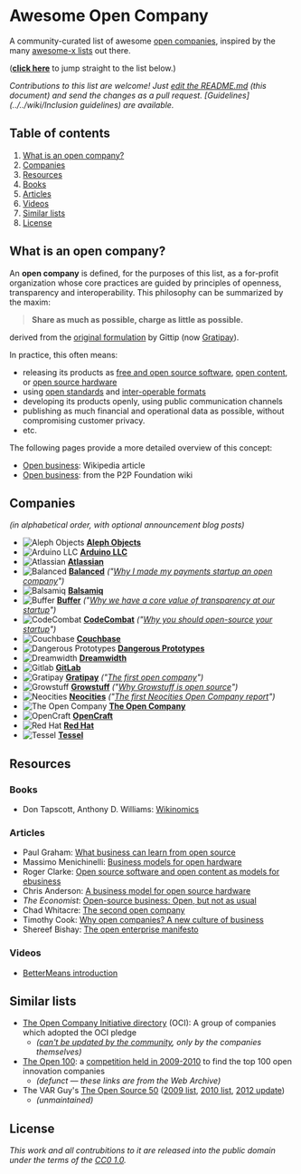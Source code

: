 # Awesome Open Company
A community-curated list of awesome [open companies](#what-is-an-open-company),
inspired by the many [awesome-x lists](https://github.com/sindresorhus/awesome) out there.

(**[click here](#companies)** to jump straight to the list below.)

*Contributions to this list are welcome! Just [edit the README.md](../../edit/master/README.md) (this document) and send the changes as a pull request. [Guidelines](../../wiki/Inclusion guidelines) are available.*

## Table of contents
1. [What is an open company?](#what-is-an-open-company)
2. [Companies](#companies)
3. [Resources](#resources)
  1. [Books](#books)
  2. [Articles](#articles)
  3. [Videos](#videos)
4. [Similar lists](#similar-lists)
5. [License](#license)

## What is an open company?

An **open company** is defined, for the purposes of this list, as a for-profit organization whose core practices are guided by principles of openness, transparency and interoperability. This philosophy can be summarized by the maxim:

> **Share as much as possible, charge as little as possible.**

derived from the [original formulation](http://blog.gittip.com/post/26350459746/the-first-open-company/) by Gittip (now [Gratipay](http://gratipay.com)).

In practice, this often means:
- releasing its products as
  [free and open source software](https://en.wikipedia.org/wiki/Free_and_open-source_software),
  [open content](https://en.wikipedia.org/wiki/Free_content),
  or [open source hardware](https://en.wikipedia.org/wiki/Open-source_hardware)
- using [open standards](https://en.wikipedia.org/wiki/Open_standard)
  and [inter-operable formats](https://en.wikipedia.org/wiki/Interoperability)
- developing its products openly, using public communication channels
- publishing as much financial and operational data as possible, without compromising customer privacy.
- etc.

The following pages provide a more detailed overview of this concept:
- [Open business](https://en.wikipedia.org/wiki/Open_business): Wikipedia article
- [Open business](http://p2pfoundation.net/Open_Business): from the P2P Foundation wiki

## Companies
*(in alphabetical order, with optional announcement blog posts)*
- ![Aleph Objects](http://www.google.com/s2/favicons?domain=alephobjects.com)
  [**Aleph Objects**](https://www.alephobjects.com/)
- ![Arduino LLC](http://www.google.com/s2/favicons?domain=arduino.cc)
  [**Arduino LLC**](http://www.arduino.cc/en/Guide/Introduction)
- ![Atlassian](http://www.google.com/s2/favicons?domain=atlassian.com)
  [**Atlassian**](https://www.atlassian.com/company/about/values)
- ![Balanced](http://www.google.com/s2/favicons?domain=balancedpayments.com)
  [**Balanced**](https://www.balancedpayments.com/open)
  *("[Why I made my payments startup an open company](http://www.fastcolabs.com/3008944/open-company/why-i-made-my-payments-startup-an-open-company)")*
- ![Balsamiq](http://www.google.com/s2/favicons?domain=balsamiq.com)
  [**Balsamiq**](https://balsamiq.com/company/#goodcitizen)
- ![Buffer](http://www.google.com/s2/favicons?domain=buffer.com)
  [**Buffer**](https://buffer.com/transparency)
  *("[Why we have a core value of transparency at our startup](http://joel.is/why-we-have-a-core-value-of-transparency-at-our-startup/)")*
- ![CodeCombat](http://www.google.com/s2/favicons?domain=codecombat.com/)
  [**CodeCombat**](http://codecombat.com/legal)
  *("[Why you should open-source your startup](http://blog.codecombat.com/why-you-should-open-source-your-startup)")*
- ![Couchbase](http://www.google.com/s2/favicons?domain=couchbase.com)
  [**Couchbase**](http://www.couchbase.com/open-source)
- ![Dangerous Prototypes](http://www.google.com/s2/favicons?domain=dangerousprototypes.com)
  [**Dangerous Prototypes**](http://dangerousprototypes.com/docs/About)
- ![Dreamwidth](http://www.google.com/s2/favicons?domain=dreamwidth.org)
  [**Dreamwidth**](http://www.dreamwidth.org/about)
- ![Gitlab](http://www.google.com/s2/favicons?domain=gitlab.com)
  [**GitLab**](https://about.gitlab.com/about/)
- ![Gratipay](http://www.google.com/s2/favicons?domain=gratipay.com)
  [**Gratipay**](http://inside.gratipay.com/big-picture/welcome)
  *("[The first open company](http://blog.gittip.com/post/26350459746/the-first-open-company/)")*
- ![Growstuff](http://growstuff.org/assets/favicon-2f083c214b9adaf9e2ce78bcd532e4c9.ico)
  [**Growstuff**](http://wiki.growstuff.org/index.php/Values)
  *("[Why Growstuff is open source](http://blog.growstuff.org/2013/02/20/why-growstuff-is-open-source/)")*
- ![Neocities](http://www.google.com/s2/favicons?domain=neocities.org)
  [**Neocities**](https://neocities.org/stats)
  *("[The first Neocities Open Company report](https://neocities.org/blog/open-company-progress-report-2014)")*
- ![The Open Company](http://www.google.com/s2/favicons?domain=theopencompany.net)
  [**The Open Company**](http://theopencompany.net/pages/about-us)
- ![OpenCraft](http://www.google.com/s2/favicons?domain=opencraft.com)
  [**OpenCraft**](http://opencraft.com/)
- ![Red Hat](http://www.google.com/s2/favicons?domain=redhat.com)
  [**Red Hat**](http://jobs.redhat.com/life-at-red-hat/our-culture/)
- ![Tessel](http://i.imgur.com/Xe9AYlw.png)
  [**Tessel**](https://tessel.io/opensource)

## Resources

### Books
- Don Tapscott, Anthony D. Williams: [Wikinomics](https://en.wikipedia.org/wiki/Wikinomics)

### Articles
- Paul Graham: [What business can learn from open source](http://www.paulgraham.com/opensource.html)
- Massimo Menichinelli: [Business models for open hardware](http://www.openp2pdesign.org/2011/open-design/business-models-for-open-hardware/)
- Roger Clarke: [Open source software and open content as models for ebusiness](http://www.rogerclarke.com/EC/Bled04.html)
- Chris Anderson: [A business model for open source hardware](http://www.longtail.com/the_long_tail/2009/01/a-business-mode.html)
- *The Economist*: [Open-source business: Open, but not as usual](http://www.economist.com/node/5624944)
- Chad Whitacre: [The second open company](https://medium.com/gratipay-blog/the-second-open-company-4cbab7ca1a47)
- Timothy Cook: [Why open companies? A new culture of business](https://medium.com/open-companies/why-open-companies-fdb74d1b4f0f)
- Shereef Bishay: [The open enterprise manifesto](http://wayback.archive.org/web/20120415110215/http://bettermeans.org/front/learn-more/open-enterprise-manifesto/)

### Videos
- [BetterMeans introduction](https://www.youtube.com/watch?v=MAlnMWlvw9g)

## Similar lists
- [The Open Company Initiative directory](http://www.opencompany.org/directory/) (OCI):
  A group of companies which adopted the OCI pledge
  - *([can't be updated by the community](https://github.com/opencompany/www.opencompany.org/issues/103), only by the companies themselves)*
- [The Open 100](http://wayback.archive.org/web/20110824041839/http://www.openbusiness.cc/category/directory/openbusiness/): a [competition held in 2009-2010](http://wayback.archive.org/web/20120727175118/http://www.openbusiness.cc/open100/about/) to find the top 100 open innovation companies
  - *(defunct — these links are from the Web Archive)*
- The VAR Guy's [The Open Source 50](http://thevarguy.com/var-guy/var-guys-open-source-50) ([2009 list](http://wayback.archive.org/web/20121118155240/http://www.thevarguy.com/the-open-source-50/the-open-source-50-listed-a-to-z/), [2010 list](http://wayback.archive.org/web/20120509194329/http://www.thevarguy.com/the-open-source-50/the-open-source-50-a-to-z-2010-edition/), [2012 update](http://thevarguy.com/open-source-application-software-companies/top-50-open-source-companies-where-are-they-now))
  - *(unmaintained)*

## License
*This work and all contrubitions to it are released into the public domain under the terms of the [CC0 1.0](https://creativecommons.org/publicdomain/zero/1.0/).*
